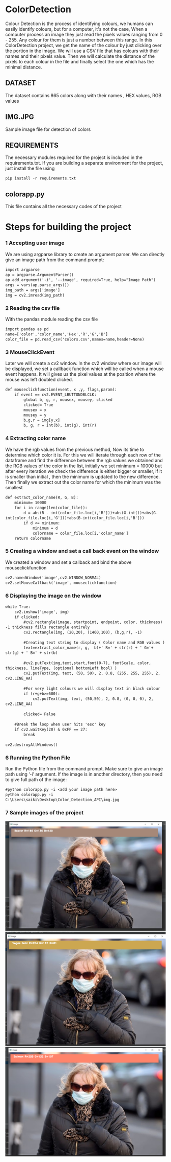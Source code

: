 # ColorDetection

Colour Detection is the process of identifying colours, we humans can easily identify colours, but for a computer, it's not the case, When a computer process an image they just read the pixels values ranging from 0 - 255. Any colour for them is just a number between this range. In this ColorDetection project, we get the name of the colour by just clicking over the portion in the image. We will use a CSV file that has colours with their names and their pixels value. Then we will calculate the distance of the pixels to each colour in the file and finally select the one which has the minimal distance.


## DATASET
The dataset contains 865 colors along with their names , HEX values, RGB values

## IMG.JPG
Sample image file for detection of colors

## REQUIREMENTS
The necessary modules required for the project is included in the requirements.txt. If you are building a separate environment for the project, just install the file using 
```
pip install -r requirements.txt
```

## colorapp.py
This file contains all the necessary codes of the project


# Steps for building the project

### 1 Accepting user image
We are using argparse library to create an argument parser. We can directly give an image path from the command prompt:
```
import argparse
ap = argparse.ArgumentParser()
ap.add_argument('-i', '--image', required=True, help="Image Path")
args = vars(ap.parse_args())
img_path = args['image']
img = cv2.imread(img_path)
```

### 2 Reading the csv file
With the pandas module reading the csv file
```
import pandas as pd
name=['color','color_name','Hex','R','G','B']
color_file = pd.read_csv('colors.csv',names=name,header=None)
```
### 3 MouseClickEvent
Later we will create a cv2 window. In the cv2 window where our image will be displayed, we set a callback function which will be called when a mouse event happens.
It will gives us the pixel values at the position where the mouse was left doubled clicked.
```
def mouseclickfunction(event, x ,y, flags,param):
    if event == cv2.EVENT_LBUTTONDBLCLK:
        global b, g, r, mousex, mousey, clicked
        clicked= True
        mousex = x
        mousey = y
        b,g,r = img[y,x]
        b, g, r = int(b), int(g), int(r)
```

### 4 Extracting color name
We have the rgb values from the previous method, Now its time to determine which color it is. For this we will iterate through each row of the dataframe and find the 
difference between the rgb values we obtained and the RGB values of the color in the list, initially we set minimum = 10000 but after every iteration we check the difference
is either bigger or smaller, if it is smaller than initial , then the minimum is updated to  the new difference. Then finally we extract out the color name for which the minimum
was the smallest

```
def extract_color_name(R, G, B):
    minimum= 10000
    for i in range(len(color_file)):
        d = abs(R - int(color_file.loc[i,'R']))+abs(G-int())+abs(G-int(color_file.loc[i,'G']))+abs(B-int(color_file.loc[i,'B']))
        if d <= minimum:
            minimum = d
            colorname = color_file.loc[i,'color_name']
    return colorname

```

### 5 Creating a window and set a call back event on the window
We created a window and set a callback and bind the above mouseclickfunction

```
cv2.namedWindow('image',cv2.WINDOW_NORMAL)
cv2.setMouseCallback('image', mouseclickfunction)
```

### 6 Displaying the image on the window

```
while True:
    cv2.imshow('image', img)
    if clicked:
        #cv2.rectangle(image, startpoint, endpoint, color, thickness) -1 thickness fills rectangle entirely
        cv2.rectangle(img, (20,20), (1460,100), (b,g,r), -1)
  
        #Creating text string to display ( Color name and RGB values )
        text=extract_color_name(r, g,  b)+' R=' + str(r) + ' G='+ str(g) + ' B=' + str(b)

        #cv2.putText(img,text,start,font(0-7), fontScale, color, thickness, lineType, (optional bottomLeft bool) )
        cv2.putText(img, text, (50, 50), 2, 0.8, (255, 255, 255), 2, cv2.LINE_AA)

        #For very light colours we will display text in black colour
        if (r+g+b>=600):
            cv2.putText(img, text, (50,50), 2, 0.8, (0, 0, 0), 2, cv2.LINE_AA)

        clicked= False
        
    #Break the loop when user hits 'esc' key 
    if cv2.waitKey(20) & 0xFF == 27:
        break

cv2.destroyAllWindows()
```

### 6 Running the Python File
Run the Python file from the command prompt. Make sure to give an image path using ‘-i’ argument. If the image is in another directory, then you need to give full 
path of the image:

```
#python colorapp.py -i <add your image path here>
python colorapp.py -i C:\Users\saiki\Desktop\Color_Detection_API\img.jpg
```


### 7 Sample images of the project

![sample1](Sample1.png)
![sample2](Sample2.png)
![sample3](Sample3.png)



